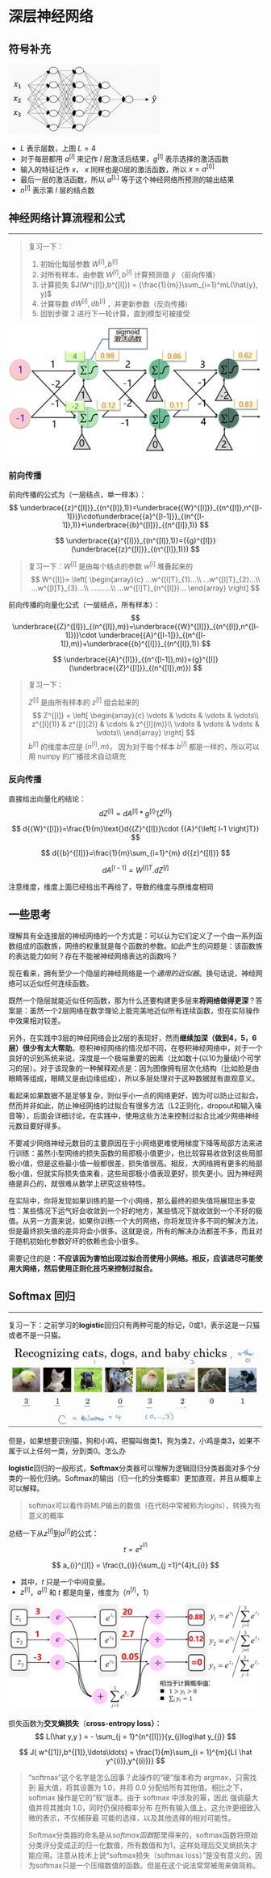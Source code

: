 # 深层神经网络

## 符号补充

![四层神经网络](./img/9927bcb34e8e5bfe872937fccd693081.png)

- $L$ 表示层数，上图 $L=4$
- 对于每层都用 ${a}^{[l]}$ 来记作 $l$ 层激活后结果，$g^{[l]}$ 表示选择的激活函数
- 输入的特征记作 $x$， $x$ 同样也是0层的激活函数，所以 $x={a}^{[0]}$
- 最后一层的激活函数，所以 ${a}^{[L]}$ 等于这个神经网络所预测的输出结果
- $n^{[l]}$ 表示第 $l$ 层的结点数

## 神经网络计算流程和公式

------

> 复习一下：
>
> 1. 初始化每层参数 $W^{[l]},b^{[l]}$
> 2. 对所有样本，由参数 $W^{[l]},b^{[l]}$ 计算预测值 $\hat{y}$ （前向传播）
> 3. 计算损失 $J(W^{[l]},b^{[l]}) = {\frac{1}{m}}\sum_{i=1}^mL(\hat{y}, y)$
> 4. 计算导数 $dW^{[l]}, db^{[l]}$ ，并更新参数（反向传播）
> 5. 回到步骤 2 进行下一轮计算，直到模型可被接受

![](./img/nn.png)

### 前向传播

前向传播的公式为（一层结点，单一样本）：
$$
\underbrace{{z}^{[l]}}_{(n^{[l]},1)}=\underbrace{{W}^{[l]}}_{(n^{[l]},n^{[l-1]})}\cdot\underbrace{{a}^{[l-1]}}_{(n^{[l-1]},1)}+\underbrace{{b}^{[l]}}_{(n^{[l]},1)}
$$

$$
\underbrace{{a}^{[l]}}_{(n^{[l]},1)}={{g}^{[l]}} (\underbrace{{z}^{[l]}}_{(n^{[l]},1)})
$$

> 复习一下：$W^{[l]}$ 是由每个结点的参数 $w^{[i]}$ 堆叠起来的
> $$
> W^{[l]}=
> \left[
> 		\begin{array}{c}
> 		...w^{[l]T}_{1}...\\
> 		...w^{[l]T}_{2}...\\
> 		...w^{[l]T}_{3}...\\
> 		..........\\
> 		...w^{[l]T}_{n^{[l]}}...
> 		\end{array}
> \right]
> $$

前向传播的向量化公式（一层结点，所有样本）：
$$
\underbrace{{Z}^{[l]}}_{(n^{[l]},m)}=\underbrace{{W}^{[l]}}_{(n^{[l]},n^{[l-1]})}\cdot \underbrace{{A}^{[l-1]}}_{(n^{[l-1]},m)}+\underbrace{{b}^{[l]}}_{(n^{[l]},1)}
$$

$$
\underbrace{{A}^{[l]}}_{(n^{[l-1]},m)}={g}^{[l]}(\underbrace{{Z}^{[l]}}_{(n^{[l]},m)})
$$

> 复习一下：
>
> $Z^{[l]}$ 是由所有样本的 $z^{[l]}$ 组合起来的
> $$
> Z^{[l]} =
> 	\left[
> 		\begin{array}{c}
> 		\vdots & \vdots & \vdots & \vdots\\
> 		z^{[l](1)} & z^{[l](2)} & \cdots & z^{[l](m)}\\
> 		\vdots & \vdots & \vdots & \vdots\\
> 		\end{array}
> 	\right]
> $$
> ${b}^{[l]}$ 的维度本应是 $(n^{[l]},m)$， 因为对于每个样本 ${b}^{[l]}$ 都是一样的，所以可以用 numpy 的广播技术自动填充

### 反向传播

直接给出向量化的结论：
$$
d{{Z}^{[l]}}=d{{A}^{[l]}}*{{g}^{\left[ l \right]}}'\left({{Z}^{[l]}} \right)
$$

$$
d{{W}^{[l]}}=\frac{1}{m}\text{}d{{Z}^{[l]}}\cdot {{A}^{\left[ l-1 \right]T}}
$$

$$
d{{b}^{[l]}}=\frac{1}{m}\sum_{i=1}^{m} d{{z}^{[l]}}
$$

$$
d{{A}^{[l-1]}}={{W}^{\left[ l \right]T}}.d{{Z}^{[l]}}
$$

注意维度，维度上面已经给出不再给了，导数的维度与原维度相同

## 一些思考

理解具有全连接层的神经网络的一个方式是：可以认为它们定义了一个由一系列函数组成的函数族，网络的权重就是每个函数的参数。如此产生的问题是：该函数族的表达能力如何？存在不能被神经网络表达的函数吗？

现在看来，拥有至少一个隐层的神经网络是一个*通用的近似器*。换句话说，神经网络可以近似任何连续函数。

既然一个隐层就能近似任何函数，那为什么还要构建更多层来**将网络做得更深**？答案是：虽然一个2层网络在数学理论上能完美地近似所有连续函数，但在实际操作中效果相对较差。

另外，在实践中3层的神经网络会比2层的表现好，然而**继续加深（做到4，5，6层）很少有太大帮助**。卷积神经网络的情况却不同，在卷积神经网络中，对于一个良好的识别系统来说，深度是一个极端重要的因素（比如数十(以10为量级)个可学习的层）。对于该现象的一种解释观点是：因为图像拥有层次化结构（比如脸是由眼睛等组成，眼睛又是由边缘组成），所以多层处理对于这种数据就有直观意义。

看起来如果数据不是足够复杂，则似乎小一点的网络更好，因为可以防止过拟合。然而并非如此，防止神经网络的过拟合有很多方法（L2正则化，dropout和输入噪音等），后面会详细讨论。在实践中，使用这些方法来控制过拟合比减少网络神经元数目要好得多。

不要减少网络神经元数目的主要原因在于小网络更难使用梯度下降等局部方法来进行训练：虽然小型网络的损失函数的局部极小值更少，也比较容易收敛到这些局部极小值，但是这些最小值一般都很差，损失值很高。相反，大网络拥有更多的局部极小值，但就实际损失值来看，这些局部极小值表现更好，损失更小。因为神经网络是非凸的，就很难从数学上研究这些特性。

在实际中，你将发现如果训练的是一个小网络，那么最终的损失值将展现出多变性：某些情况下运气好会收敛到一个好的地方，某些情况下就收敛到一个不好的极值。从另一方面来说，如果你训练一个大的网络，你将发现许多不同的解决方法，但是最终损失值的差异将会小很多。这就是说，所有的解决办法都差不多，而且对于随机初始化参数好坏的依赖也会小很多。

需要记住的是：**不应该因为害怕出现过拟合而使用小网络。相反，应该进尽可能使用大网络，然后使用正则化技巧来控制过拟合。**

## Softmax 回归

------

复习一下：之前学习的**logistic**回归只有两种可能的标记，0或1，表示这是一只猫或者不是一只猫。

![识别猫，狗和小鸡](./img/e36d502aa68bf9e1a118f5d13e24b134.png)

但是，如果想要识别猫，狗和小鸡，把猫叫做类1，狗为类2，小鸡是类3，如果不属于以上任何一类，分到类0。怎么办

**logistic**回归的一般形式，**Softmax**分类器可以理解为逻辑回归分类器面对多个分类的一般化归纳。Softmax的输出（归一化的分类概率）更加直观，并且从概率上可以解释。

> softmax可以看作将MLP输出的数值（在代码中常被称为logits），转换为有意义的概率

总结一下从$z^{[l]}$到$a^{[l]}$的公式：
$$
t=e^{z^{[l]}}
$$

$$
a_{i}^{[l]} = \frac{t_{i}}{\sum_{j =1}^{4}t_{i}}
$$

-   其中，$t$ 只是一个中间变量。
-   $z^{[l]}$，$a^{[l]}$ 和 $t$ 都是向量，维度为（$n^{[l]}$，1）

![](./img/softmax.png)

损失函数为**交叉熵损失**（**cross-entropy loss）**：
$$
L(\hat y,y ) = - \sum_{j = 1}^{n^{[l]}}{y_{j}log\hat y_{j}}
$$

$$
J( w^{[1]},b^{[1]},\ldots\ldots) = \frac{1}{m}\sum_{i = 1}^{m}{L( \hat y^{(i)},y^{(i)})}
$$

> “softmax”这个名字是怎么回事？此操作的“硬”版本称为 argmax，只需找到 最大值，将其设置为 1.0，并将 0.0 分配给所有其他值。相比之下，softmax 操作是它的“软”版本。由于 softmax 中涉及的幂，因此 强调最大值并将其推向 1.0，同时仍保持概率分布 在所有输入值上。这允许更细致入微的表示，不仅捕获最 可能的选择，以及其他选择的相对可能性。
>
> Softmax分类器的命名是从*softmax函数*那里得来的，softmax函数将原始分类评分变成正的归一化数值，所有数值和为1，这样处理后交叉熵损失才能应用。注意从技术上说“softmax损失（softmax loss）”是没有意义的，因为softmax只是一个压缩数值的函数。但是在这个说法常常被用来做简称。
